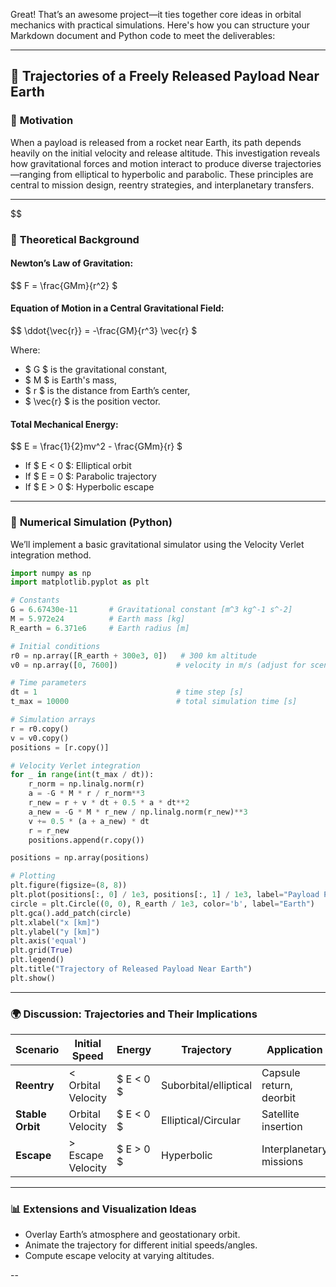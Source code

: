 Great! That’s an awesome project—it ties together core ideas in orbital mechanics with practical simulations. Here's how you can structure your Markdown document and Python code to meet the deliverables:

---

## 📘 **Trajectories of a Freely Released Payload Near Earth**

### 🚀 **Motivation**
When a payload is released from a rocket near Earth, its path depends heavily on the initial velocity and release altitude. This investigation reveals how gravitational forces and motion interact to produce diverse trajectories—ranging from elliptical to hyperbolic and parabolic. These principles are central to mission design, reentry strategies, and interplanetary transfers.

---
$$
### 📐 **Theoretical Background**

#### Newton’s Law of Gravitation:
$$
F = \frac{GMm}{r^2}
$

#### Equation of Motion in a Central Gravitational Field:
$$
\ddot{\vec{r}} = -\frac{GM}{r^3} \vec{r}
$

Where:
- $ G $ is the gravitational constant,
- $ M $ is Earth's mass,
- $ r $ is the distance from Earth’s center,
- $ \vec{r} $ is the position vector.

#### Total Mechanical Energy:
$$
E = \frac{1}{2}mv^2 - \frac{GMm}{r}
$
- If $ E < 0 $: Elliptical orbit
- If $ E = 0 $: Parabolic trajectory
- If $ E > 0 $: Hyperbolic escape

---

### 🧮 **Numerical Simulation (Python)**

We’ll implement a basic gravitational simulator using the Velocity Verlet integration method.

```python
import numpy as np
import matplotlib.pyplot as plt

# Constants
G = 6.67430e-11       # Gravitational constant [m^3 kg^-1 s^-2]
M = 5.972e24          # Earth mass [kg]
R_earth = 6.371e6     # Earth radius [m]

# Initial conditions
r0 = np.array([R_earth + 300e3, 0])   # 300 km altitude
v0 = np.array([0, 7600])             # velocity in m/s (adjust for scenario)

# Time parameters
dt = 1                               # time step [s]
t_max = 10000                        # total simulation time [s]

# Simulation arrays
r = r0.copy()
v = v0.copy()
positions = [r.copy()]

# Velocity Verlet integration
for _ in range(int(t_max / dt)):
    r_norm = np.linalg.norm(r)
    a = -G * M * r / r_norm**3
    r_new = r + v * dt + 0.5 * a * dt**2
    a_new = -G * M * r_new / np.linalg.norm(r_new)**3
    v += 0.5 * (a + a_new) * dt
    r = r_new
    positions.append(r.copy())

positions = np.array(positions)

# Plotting
plt.figure(figsize=(8, 8))
plt.plot(positions[:, 0] / 1e3, positions[:, 1] / 1e3, label="Payload Path")
circle = plt.Circle((0, 0), R_earth / 1e3, color='b', label="Earth")
plt.gca().add_patch(circle)
plt.xlabel("x [km]")
plt.ylabel("y [km]")
plt.axis('equal')
plt.grid(True)
plt.legend()
plt.title("Trajectory of Released Payload Near Earth")
plt.show()
```

---

### 🌍 **Discussion: Trajectories and Their Implications**

| Scenario | Initial Speed | Energy | Trajectory | Application |
|----------|----------------|--------|------------|-------------|
| **Reentry** | < Orbital Velocity | $ E < 0 $ | Suborbital/elliptical | Capsule return, deorbit |
| **Stable Orbit** | Orbital Velocity | $ E < 0 $ | Elliptical/Circular | Satellite insertion |
| **Escape** | > Escape Velocity | $ E > 0 $ | Hyperbolic | Interplanetary missions |

---

### 📊 **Extensions and Visualization Ideas**
- Overlay Earth’s atmosphere and geostationary orbit.
- Animate the trajectory for different initial speeds/angles.
- Compute escape velocity at varying altitudes.

--